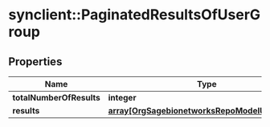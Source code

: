 # synclient::PaginatedResultsOfUserGroup


## Properties
Name | Type | Description | Notes
------------ | ------------- | ------------- | -------------
**totalNumberOfResults** | **integer** |  | [optional] 
**results** | [**array[OrgSagebionetworksRepoModelUserGroup]**](org.sagebionetworks.repo.model.UserGroup.md) |  | [optional] 


